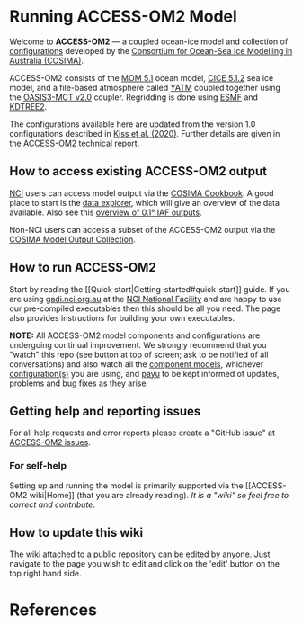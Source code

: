 # Running ACCESS-OM2 Model

Welcome to **ACCESS-OM2** &mdash; a coupled ocean-ice model and collection of [configurations](http://cosima.org.au/index.php/models/) developed by the [Consortium for Ocean-Sea Ice Modelling in Australia (COSIMA)](http://cosima.org.au/).

ACCESS-OM2 consists of the [MOM 5.1](https://mom-ocean.github.io) ocean model, [CICE 5.1.2](https://github.com/CICE-Consortium/CICE-svn-trunk/tree/cice-5.1.2) sea ice model, and a file-based atmosphere called [YATM](https://github.com/COSIMA/libaccessom2) coupled together using the [OASIS3-MCT v2.0](https://portal.enes.org/oasis) coupler. Regridding is done using [ESMF](https://www.earthsystemcog.org/projects/esmf/) and [KDTREE2](https://github.com/jmhodges/kdtree2).

The configurations available here are updated from the version 1.0 configurations described in [Kiss et al. (2020)](https://doi.org/10.5194/gmd-13-401-2020). Further details are given in the [ACCESS-OM2 technical report](https://github.com/COSIMA/ACCESS-OM2-1-025-010deg-report).

## How to access existing ACCESS-OM2 output

[NCI](http://nci.org.au) users can access model output via the [COSIMA Cookbook](https://github.com/COSIMA/cosima-cookbook). A good place to start is the [data explorer](https://nbviewer.jupyter.org/github/COSIMA/cosima-recipes/blob/master/Tutorials/Using_Explorer_tools.ipynb), which will give an overview of the data available. Also see this [overview of 0.1° IAF outputs](http://cosima.org.au/index.php/2020/07/29/data-available-0-1-1958-2018-access-om2-iaf-run/).

Non-NCI users can access a subset of the ACCESS-OM2 output via the [COSIMA Model Output Collection](https://dx.doi.org/10.4225/41/5a2dc8543105a).

## How to run ACCESS-OM2

Start by reading the [[Quick start\|Getting-started#quick-start]] guide. If you are using [gadi.nci.org.au](http://nci.org.au/our-systems/hpc-systems) at the [NCI National Facility](http://nci.org.au/) and are happy to use our pre-compiled executables then this should be all you need. The page also provides instructions for building your own executables.

**NOTE:** All ACCESS-OM2 model components and configurations are undergoing continual improvement. We strongly recommend that you "watch" this repo (see button at top of screen; ask to be notified of all conversations) and also watch all the [component models](https://github.com/COSIMA/access-om2/tree/master/src), whichever [configuration(s)](https://github.com/COSIMA/access-om2/tree/master/control) you are using, and [payu](https://github.com/payu-org/payu) to be kept informed of updates, problems and bug fixes as they arise.

## Getting help and reporting issues

For all help requests and error reports please create a "GitHub issue" at [ACCESS-OM2 issues](https://github.com/COSIMA/access-om2/issues).

### For self-help

Setting up and running the model is primarily supported via the [[ACCESS-OM2 wiki|Home]] (that you are already reading). _It is a "wiki" so feel free to correct and contribute_.

## How to update this wiki

The wiki attached to a public repository can be edited by anyone. Just navigate to the page you wish to edit and click on the 'edit' button on the top right hand side.



# References
[ACCESS-OM2]: https://github.com/COSIMA/access-om2/
[ACCESS-OM2 wiki]: https://github.com/COSIMA/access-om2/
